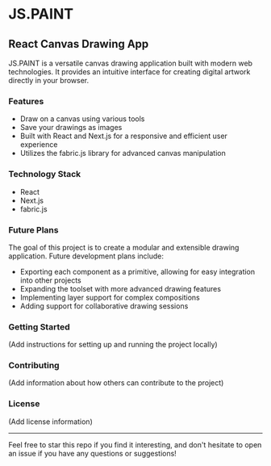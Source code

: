 # JS.PAINT

## React Canvas Drawing App

JS.PAINT is a versatile canvas drawing application built with modern web technologies. It provides an intuitive interface for creating digital artwork directly in your browser.

### Features

- Draw on a canvas using various tools
- Save your drawings as images
- Built with React and Next.js for a responsive and efficient user experience
- Utilizes the fabric.js library for advanced canvas manipulation

### Technology Stack

- React
- Next.js
- fabric.js

### Future Plans

The goal of this project is to create a modular and extensible drawing application. Future development plans include:

- Exporting each component as a primitive, allowing for easy integration into other projects
- Expanding the toolset with more advanced drawing features
- Implementing layer support for complex compositions
- Adding support for collaborative drawing sessions

### Getting Started

(Add instructions for setting up and running the project locally)

### Contributing

(Add information about how others can contribute to the project)

### License

(Add license information)

---

Feel free to star this repo if you find it interesting, and don't hesitate to open an issue if you have any questions or suggestions!